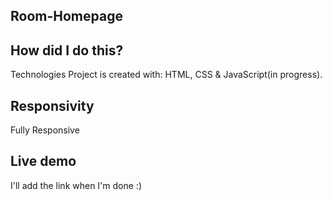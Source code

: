 
## Room-Homepage

## How did I do this?

Technologies
Project is created with: HTML, CSS & JavaScript(in progress).

## Responsivity
Fully Responsive

## Live demo
I'll add the link when I'm done :)

